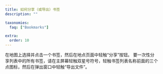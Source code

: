 ```yaml
---
title: 如何分享（或导出）书签
description: ""

taxonomies:
  faq: ["Bookmarks"]

extra:
  order: 10
---
```


在地图上选择并点击一个书签，然后在地点页面中轻触“分享”按钮。
要一次性分享列表中的所有书签，请在主屏幕轻触双星号符号，轻触书签列表名称前面的三个点图标，然后在弹出窗口中轻触“导出文件”。
